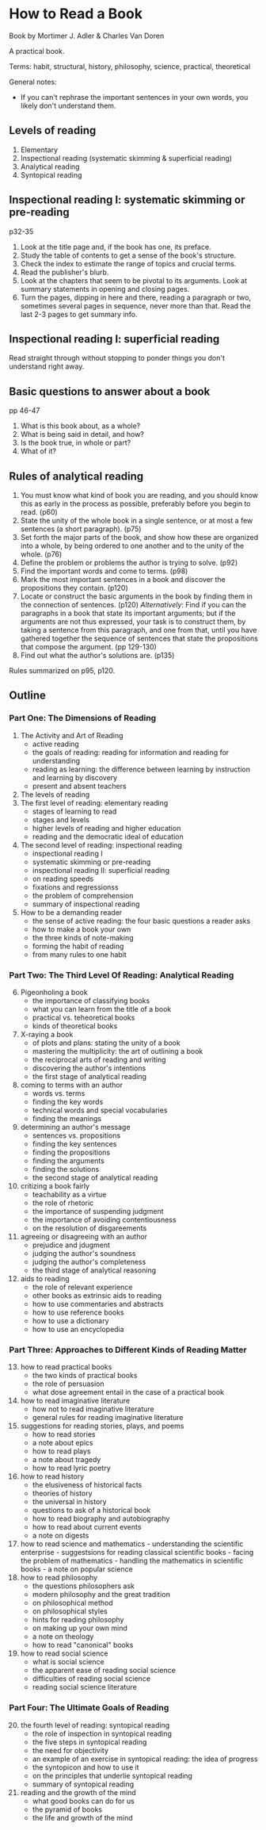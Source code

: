 # How to Read a Book

Book by Mortimer J. Adler & Charles Van Doren

A practical book.

Terms: habit, structural, history, philosophy, science, practical, theoretical

General notes:

- If you can't rephrase the important sentences in your own words, you likely
  don't understand them.

## Levels of reading

1. Elementary
2. Inspectional reading (systematic skimming & superficial reading)
3. Analytical reading
4. Syntopical reading

## Inspectional reading I: systematic skimming or pre-reading

p32-35

1. Look at the title page and, if the book has one, its preface.
2. Study the table of contents to get a sense of the book's structure.
3. Check the index to estimate the range of topics and crucial terms.
4. Read the publisher's blurb.
5. Look at the chapters that seem to be pivotal to its arguments. Look at
   summary statements in opening and closing pages.
6. Turn the pages, dipping in here and there, reading a paragraph or two,
   sometimes several pages in sequence, never more than that. Read the last 2-3
   pages to get summary info.

## Inspectional reading I: superficial reading

Read straight through without stopping to ponder things you don't understand
right away.

## Basic questions to answer about a book

pp 46-47

1. What is this book about, as a whole?
2. What is being said in detail, and how?
3. Is the book true, in whole or part?
4. What of it?


## Rules of analytical reading

1. You must know what kind of book you are reading, and you should know this as
   early in the process as possible, preferably before you begin to read. (p60) 
2. State the unity of the whole book in a single sentence, or at most a few
   sentences (a short paragraph). (p75)
3. Set forth the major parts of the book, and show how these are organized into
   a whole, by being ordered to one another and to the unity of the whole.
   (p76)
4. Define the problem or problems the author is trying to solve. (p92)
5. Find the important words and come to terms. (p98)
6. Mark the most important sentences in a book and discover the propositions
   they contain. (p120)
7. Locate or construct the basic arguments in the book by finding them in the
   connection of sentences. (p120) *Alternatively*: Find if you can the paragraphs in a book
   that state its important arguments; but if the arguments are not thus
   expressed, your task is to construct them, by taking a sentence from this
   paragraph, and one from that, until you have gathered together the sequence
   of sentences that state the propositions that compose the argument.
   (pp 129-130)
8. Find out what the author's solutions are. (p135)

Rules summarized on p95, p120.

## Outline

### Part One: The Dimensions of Reading

1. The Activity and Art of Reading
    - active reading
    - the goals of reading: reading for information and reading for
        understanding
    - reading as learning: the difference between learning by instruction and
        learning by discovery
    - present and absent teachers
2. The levels of reading
3. The first level of reading: elementary reading
    - stages of learning to read
    - stages and levels
    - higher levels of reading and higher education
    - reading and the democratic ideal of education
4. The second level of reading: inspectional reading
    - inspectional reading I
    - systematic skimming or pre-reading
    - inspectional reading II: superficial reading
    - on reading speeds
    - fixations and regressionss
    - the problem of comprehension
    - summary of inspectional reading
5. How to be a demanding reader
    - the sense of active reading: the four basic questions a reader asks
    - how to make a book your own
    - the three kinds of note-making
    - forming the habit of reading
    - from many rules to one habit

### Part Two: The Third Level Of Reading: Analytical Reading

6. Pigeonholing a book
    - the importance of classifying books
    - what you can learn from the title of a book
    - practical vs. teheoretical books
    - kinds of theoretical books
7. X-raying a book
    - of plots and plans: stating the unity of a book
    - mastering the multiplicity: the art of outlining a book
    - the reciprocal arts of reading and writing
    - discovering the author's intentions
    - the first stage of analytical reading
8. coming to terms with an author
    - words vs. terms
    - finding the key words
    - technical words and special vocabularies
    - finding the meanings
9. determining an author's message
    - sentences vs. propositions
    - finding the key sentences
    -  finding the propositions
    -  finding the arguments
    -  finding the solutions
    -  the second stage of analytical reading
10. critizing a book fairly
    - teachability as a virtue
    - the role of rhetoric
    - the importance of suspending judgment
    - the importance of avoiding contentiousness
    - on the resolution of disgareements
11. agreeing or disagreeing with an author
    - prejudice and jdugment
    - judging the author's soundness
    - judging the author's completeness
    - the third stage of analytical reasoning
12. aids to reading
    - the role of relevant experience
    - other books as extrinsic aids to reading
    - how to use commentaries and abstracts
    - how to use reference books
    - how to use a dictionary
    - how to use an encyclopedia

### Part Three: Approaches to Different Kinds of Reading Matter

13. how to read practical books
    - the two kinds of practical books
    - the role of persuasion
    - what dose agreement entail in the case of a practical book
14. how to read imaginative literature
    - how not to read imaginative literature
    - general rules for reading imaginative literature
15. suggestions for reading stories, plays, and poems
    - how to read stories
    - a note about epics
    - how to read plays
    - a note about tragedy
    - how to read lyric poetry
16. how to read history
    - the elusiveness of historical facts
    - theories of history
    - the universal in history
    - questions to ask of a historical book
    - how to read biography and autobiography
    - how to read about current events
    - a note on digests
17.  how to read science and mathematics
    - understanding the scientific enterprise
    - suggestsions for reading classical scientific books
    - facing the problem of mathematics
    - handling the mathematics in scientific books
    - a note on popular science
18. how to read philosophy
    - the questions philosophers ask
    - modern philosophy and the great tradition
    - on philosophical method
    - on philosophical styles
    - hints for reading philosophy
    - on making up your own mind
    - a note on theology
    - how to read "canonical" books
19. how to read social science
     - what is social science
     - the apparent ease of reading social science
     - difficulties of reading social science
     - reading social science literature

### Part Four: The Ultimate Goals of Reading

20. the fourth level of reading: syntopical reading
    - the role of inspection in syntopical reading
    - the five steps in syntopical reading
    - the need for objectivity
    - an example of an exercise in syntopical reading: the idea of progress
    - the syntopicon and how to use it
    - on the principles that underlie syntopical reading
    - summary of syntopical reading
21. reading and the growth of the mind
    - what good books can do for us
    - the pyramid of books
    - the life and growth of the mind
